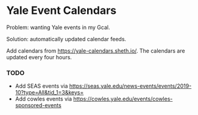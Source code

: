 # Yale Event Calendars

Problem: wanting Yale events in my Gcal.

Solution: automatically updated calendar feeds.

Add calendars from https://yale-calendars.sheth.io/. The calendars are updated every four hours.

### TODO
- Add SEAS events via https://seas.yale.edu/news-events/events/2019-10?type=All&tid_1=3&keys=
- Add cowles events via https://cowles.yale.edu/events/cowles-sponsored-events

